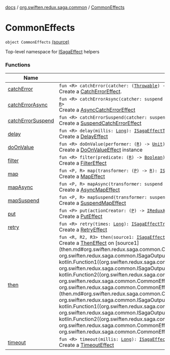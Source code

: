 [docs](../../index.md) / [org.swiften.redux.saga.common](../index.md) / [CommonEffects](./index.md)

# CommonEffects

`object CommonEffects` [(source)](https://github.com/protoman92/KotlinRedux/tree/master/common/common-saga/src/main/kotlin/org/swiften/redux/saga/common/CommonEffects.kt#L14)

Top-level namespace for [ISagaEffect](../-i-saga-effect.md) helpers

### Functions

| Name | Summary |
|---|---|
| [catchError](catch-error.md) | `fun <R> catchError(catcher: (`[`Throwable`](https://kotlinlang.org/api/latest/jvm/stdlib/kotlin/-throwable/index.html)`) -> `[`R`](catch-error.md#R)`): `[`ISagaEffectTransformer`](../-i-saga-effect-transformer.md)`<`[`R`](catch-error.md#R)`, `[`R`](catch-error.md#R)`>`<br>Create a [CatchErrorEffect](../-catch-error-effect/index.md). |
| [catchErrorAsync](catch-error-async.md) | `fun <R> catchErrorAsync(catcher: suspend <ERROR CLASS>.(`[`Throwable`](https://kotlinlang.org/api/latest/jvm/stdlib/kotlin/-throwable/index.html)`) -> <ERROR CLASS><`[`R`](catch-error-async.md#R)`>): `[`ISagaEffectTransformer`](../-i-saga-effect-transformer.md)`<`[`R`](catch-error-async.md#R)`, `[`R`](catch-error-async.md#R)`>`<br>Create a [AsyncCatchErrorEffect](../-async-catch-error-effect/index.md) |
| [catchErrorSuspend](catch-error-suspend.md) | `fun <R> catchErrorSuspend(catcher: suspend <ERROR CLASS>.(`[`Throwable`](https://kotlinlang.org/api/latest/jvm/stdlib/kotlin/-throwable/index.html)`) -> `[`R`](catch-error-suspend.md#R)`): `[`ISagaEffectTransformer`](../-i-saga-effect-transformer.md)`<`[`R`](catch-error-suspend.md#R)`, `[`R`](catch-error-suspend.md#R)`>`<br>Create a [SuspendCatchErrorEffect](../-suspend-catch-error-effect/index.md) |
| [delay](delay.md) | `fun <R> delay(millis: `[`Long`](https://kotlinlang.org/api/latest/jvm/stdlib/kotlin/-long/index.html)`): `[`ISagaEffectTransformer`](../-i-saga-effect-transformer.md)`<`[`R`](delay.md#R)`, `[`R`](delay.md#R)`>`<br>Create a [DelayEffect](../-delay-effect/index.md) |
| [doOnValue](do-on-value.md) | `fun <R> doOnValue(performer: (`[`R`](do-on-value.md#R)`) -> `[`Unit`](https://kotlinlang.org/api/latest/jvm/stdlib/kotlin/-unit/index.html)`): `[`ISagaEffectTransformer`](../-i-saga-effect-transformer.md)`<`[`R`](do-on-value.md#R)`, `[`R`](do-on-value.md#R)`>`<br>Create a [DoOnValueEffect](../-do-on-value-effect/index.md) instance |
| [filter](filter.md) | `fun <R> filter(predicate: (`[`R`](filter.md#R)`) -> `[`Boolean`](https://kotlinlang.org/api/latest/jvm/stdlib/kotlin/-boolean/index.html)`): `[`ISagaEffectTransformer`](../-i-saga-effect-transformer.md)`<`[`R`](filter.md#R)`, `[`R`](filter.md#R)`>`<br>Create a [FilterEffect](../-filter-effect/index.md) |
| [map](map.md) | `fun <P, R> map(transformer: (`[`P`](map.md#P)`) -> `[`R`](map.md#R)`): `[`ISagaEffectTransformer`](../-i-saga-effect-transformer.md)`<`[`P`](map.md#P)`, `[`R`](map.md#R)`>`<br>Create a [MapEffect](../-map-effect/index.md) |
| [mapAsync](map-async.md) | `fun <P, R> mapAsync(transformer: suspend <ERROR CLASS>.(`[`P`](map-async.md#P)`) -> <ERROR CLASS><`[`R`](map-async.md#R)`>): `[`ISagaEffectTransformer`](../-i-saga-effect-transformer.md)`<`[`P`](map-async.md#P)`, `[`R`](map-async.md#R)`>`<br>Create a [AsyncMapEffect](../-async-map-effect/index.md) |
| [mapSuspend](map-suspend.md) | `fun <P, R> mapSuspend(transformer: suspend <ERROR CLASS>.(`[`P`](map-suspend.md#P)`) -> `[`R`](map-suspend.md#R)`): `[`ISagaEffectTransformer`](../-i-saga-effect-transformer.md)`<`[`P`](map-suspend.md#P)`, `[`R`](map-suspend.md#R)`>`<br>Create a [SuspendMapEffect](../-suspend-map-effect/index.md) |
| [put](put.md) | `fun <P> put(actionCreator: (`[`P`](put.md#P)`) -> `[`IReduxAction`](../../org.swiften.redux.core/-i-redux-action.md)`): `[`ISagaEffectTransformer`](../-i-saga-effect-transformer.md)`<`[`P`](put.md#P)`, `[`Any`](https://kotlinlang.org/api/latest/jvm/stdlib/kotlin/-any/index.html)`>`<br>Create a [PutEffect](../-put-effect/index.md) |
| [retry](retry.md) | `fun <R> retry(times: `[`Long`](https://kotlinlang.org/api/latest/jvm/stdlib/kotlin/-long/index.html)`): `[`ISagaEffectTransformer`](../-i-saga-effect-transformer.md)`<`[`R`](retry.md#R)`, `[`R`](retry.md#R)`>`<br>Create a [RetryEffect](../-retry-effect/index.md) |
| [then](then.md) | `fun <R, R2, R3> then(source1: `[`ISagaEffect`](../-i-saga-effect.md)`<`[`R`](then.md#R)`>, source2: `[`ISagaEffect`](../-i-saga-effect.md)`<`[`R2`](then.md#R2)`>, combiner: (`[`R`](then.md#R)`, `[`R2`](then.md#R2)`) -> `[`R3`](then.md#R3)`): `[`SagaEffect`](../-saga-effect/index.md)`<`[`R3`](then.md#R3)`>`<br>Create a [ThenEffect](../-then-effect/index.md) on [source1](then.md#org.swiften.redux.saga.common.CommonEffects$then(kotlin.Function1((org.swiften.redux.saga.common.SagaInput, org.swiften.redux.saga.common.ISagaOutput((org.swiften.redux.saga.common.CommonEffects.then.R)))), kotlin.Function1((org.swiften.redux.saga.common.SagaInput, org.swiften.redux.saga.common.ISagaOutput((org.swiften.redux.saga.common.CommonEffects.then.R2)))), kotlin.Function2((org.swiften.redux.saga.common.CommonEffects.then.R, org.swiften.redux.saga.common.CommonEffects.then.R2, org.swiften.redux.saga.common.CommonEffects.then.R3)))/source1) and [source2](then.md#org.swiften.redux.saga.common.CommonEffects$then(kotlin.Function1((org.swiften.redux.saga.common.SagaInput, org.swiften.redux.saga.common.ISagaOutput((org.swiften.redux.saga.common.CommonEffects.then.R)))), kotlin.Function1((org.swiften.redux.saga.common.SagaInput, org.swiften.redux.saga.common.ISagaOutput((org.swiften.redux.saga.common.CommonEffects.then.R2)))), kotlin.Function2((org.swiften.redux.saga.common.CommonEffects.then.R, org.swiften.redux.saga.common.CommonEffects.then.R2, org.swiften.redux.saga.common.CommonEffects.then.R3)))/source2) |
| [timeout](timeout.md) | `fun <R> timeout(millis: `[`Long`](https://kotlinlang.org/api/latest/jvm/stdlib/kotlin/-long/index.html)`): `[`ISagaEffectTransformer`](../-i-saga-effect-transformer.md)`<`[`R`](timeout.md#R)`, `[`R`](timeout.md#R)`>`<br>Create a [TimeoutEffect](../-timeout-effect/index.md) |
